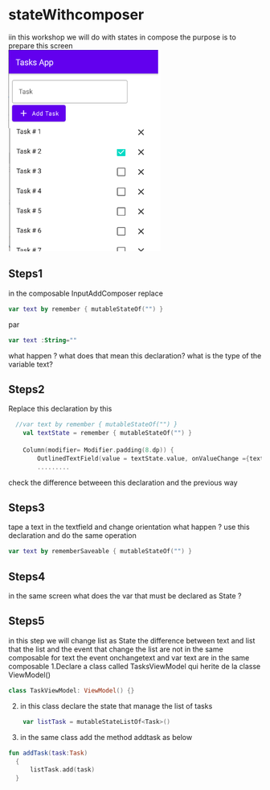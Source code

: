 # stateWithcomposer
iin this workshop we will do with states in compose 
the purpose is to prepare this screen <br>
<img src="https://github.com/mouniraz/stateawithcoposer/blob/main/screentp1.png" height=400/>
## Steps1
in the composable InputAddComposer
replace 
```kotlin
var text by remember { mutableStateOf("") }
```
par
```kotlin
var text :String=""
```
what happen ? what does that mean this declaration? what is the type of the variable text?
## Steps2 

Replace this declaration by this
```kotlin
  //var text by remember { mutableStateOf("") }
    val textState = remember { mutableStateOf("") }

    Column(modifier= Modifier.padding(8.dp)) {
        OutlinedTextField(value = textState.value, onValueChange ={textState.value=it}, label = { Text("Task") },)
        .........
 ```
check the difference betweeen this declaration and the previous way
## Steps3
tape a text in the textfield and change orientation what happen ?
use this declaration and do the same operation
```kotlin
var text by rememberSaveable { mutableStateOf("") }
```
## Steps4
in the same screen what does the var that must be declared as State ?

## Steps5
in this step we will change list<Task> as State 
the difference between text and list that the list and the event that change the list are not in the same composable
 for text the event onchangetext and var text are in the same composable
  1.Declare a class called TasksViewModel qui herite de la classe ViewModel()
  
  ```kotlin
  class TaskViewModel: ViewModel() {}
  ```
  2. in this class declare the state that manage the list of tasks
  ```kotlin
      var listTask = mutableStateListOf<Task>()
  ```
  3. in the same class add the method addtask as below
    
  ```kotlin
  fun addTask(task:Task)
    {
        listTask.add(task)
    }
   ```
